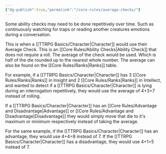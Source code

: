 ```yaml
---
{"dg-publish":true,"permalink":"/core-rules/average-checks/"}
---
```


Some ability checks may need to be done repetitively over time. Such as continuously watching for traps or reading another creatures emotions during a conversation.

This is when a [[TTRPG Basics/Character\|Character]] would use their Average Check. This is an [[Core Rules/Ability Checks\|Ability Check]] that does not require a roll. The average of the check would be used. Which is half of the die rounded up to the nearest whole number. The average can also be found on the [[Core Rules/Ranks\|Ranks]] table.

For example, if a [[TTRPG Basics/Character\|Character]] has 3 [[Core Rules/Ranks\|Ranks]] in Insight and 2 [[Core Rules/Ranks\|Ranks]] in Intellect, and wanted to detect if a [[TTRPG Basics/Character\|Character]] is lying during an interrogation repetitively, they would use the average of 4+3=7 instead of rolling.

If a [[TTRPG Basics/Character\|Character]] has an [[Core Rules/Advantage and Disadvantage\|Advantage]] or [[Core Rules/Advantage and Disadvantage\|Disadvantage]] they would simply move that die to it's maximum or minimum respectively instead of taking the average.

For the same example, if the [[TTRPG Basics/Character\|Character]] has an advantage, they would use 4+4=8 instead of 7. If the [[TTRPG Basics/Character\|Character]] has a disadvantage, they would use 4+1=5 instead of 7.